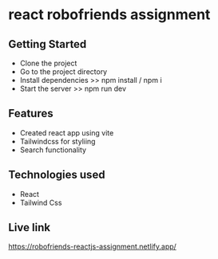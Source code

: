 # react robofriends assignment

## Getting Started
- Clone the project
- Go to the project directory
- Install dependencies >> npm install / npm i
- Start the server >> npm run dev

## Features
- Created react app using vite
- Tailwindcss for styliing
- Search functionality

## Technologies used
- React
- Tailwind Css

## Live link
https://robofriends-reactjs-assignment.netlify.app/


